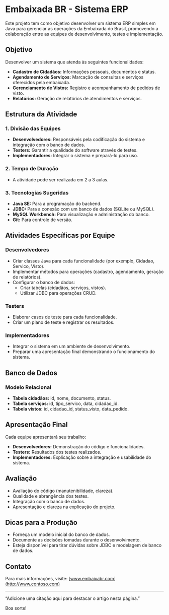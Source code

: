 # Embaixada BR - Sistema ERP

Este projeto tem como objetivo desenvolver um sistema ERP simples em Java para gerenciar as operações da Embaixada do Brasil, promovendo a colaboração entre as equipes de desenvolvimento, testes e implementação.

## Objetivo

Desenvolver um sistema que atenda às seguintes funcionalidades:
- **Cadastro de Cidadãos:** Informações pessoais, documentos e status.
- **Agendamento de Serviços:** Marcação de consultas e serviços oferecidos pela embaixada.
- **Gerenciamento de Vistos:** Registro e acompanhamento de pedidos de visto.
- **Relatórios:** Geração de relatórios de atendimentos e serviços.

## Estrutura da Atividade

### 1. Divisão das Equipes
- **Desenvolvedores:** Responsáveis pela codificação do sistema e integração com o banco de dados.
- **Testers:** Garantir a qualidade do software através de testes.
- **Implementadores:** Integrar o sistema e prepará-lo para uso.

### 2. Tempo de Duração
- A atividade pode ser realizada em 2 a 3 aulas.

### 3. Tecnologias Sugeridas
- **Java SE:** Para a programação do backend.
- **JDBC:** Para a conexão com um banco de dados (SQLite ou MySQL).
- **MySQL Workbench:** Para visualização e administração do banco.
- **Git:** Para controle de versão.

## Atividades Específicas por Equipe

### Desenvolvedores
- Criar classes Java para cada funcionalidade (por exemplo, Cidadao, Servico, Visto).
- Implementar métodos para operações (cadastro, agendamento, geração de relatórios).
- Configurar o banco de dados:
  - Criar tabelas (cidadãos, serviços, vistos).
  - Utilizar JDBC para operações CRUD.

### Testers
- Elaborar casos de teste para cada funcionalidade.
- Criar um plano de teste e registrar os resultados.

### Implementadores
- Integrar o sistema em um ambiente de desenvolvimento.
- Preparar uma apresentação final demonstrando o funcionamento do sistema.

## Banco de Dados

### Modelo Relacional
- **Tabela cidadãos:** id, nome, documento, status.
- **Tabela serviços:** id, tipo_servico, data, cidadao_id.
- **Tabela vistos:** id, cidadao_id, status_visto, data_pedido.

## Apresentação Final

Cada equipe apresentará seu trabalho:
- **Desenvolvedores:** Demonstração do código e funcionalidades.
- **Testers:** Resultados dos testes realizados.
- **Implementadores:** Explicação sobre a integração e usabilidade do sistema.

## Avaliação

- Avaliação do código (manutenibilidade, clareza).
- Qualidade e abrangência dos testes.
- Integração com o banco de dados.
- Apresentação e clareza na explicação do projeto.

## Dicas para a Produção
- Forneça um modelo inicial do banco de dados.
- Documente as decisões tomadas durante o desenvolvimento.
- Esteja disponível para tirar dúvidas sobre JDBC e modelagem de banco de dados.

## Contato
Para mais informações, visite: [www.embaixabr.com](http://www.contoso.com)

---

“Adicione uma citação aqui para destacar o artigo nesta página.”

Boa sorte!
